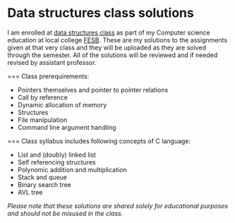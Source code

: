 # Data structures class solutions

I am enrolled at [data structures class](https://nastava.fesb.unist.hr/nastava/predmeti/4565) as part of my Computer science education at local college [FESB](https://www.fesb.unist.hr/). These are my solutions to the assignments given at that very class and they will be uploaded as they are solved through the semester. All of the solutions will be reviewed and if needed revised by assistant professor.

===
Class prerequirements:
- Pointers themselves and pointer to pointer relations
- Call by reference
- Dynamic allocation of memory
- Structures
- File manipulation
- Command line argument handling

===
Class syllabus includes following concepts of C language:
- List and (doubly) linked list
- Self referencing structures
- Polynomic addition and multiplication
- Stack and queue
- Binary search tree
- AVL tree
     
*Please note that these solutions are shared solely for educational purposes and should not be misused in the class.*
